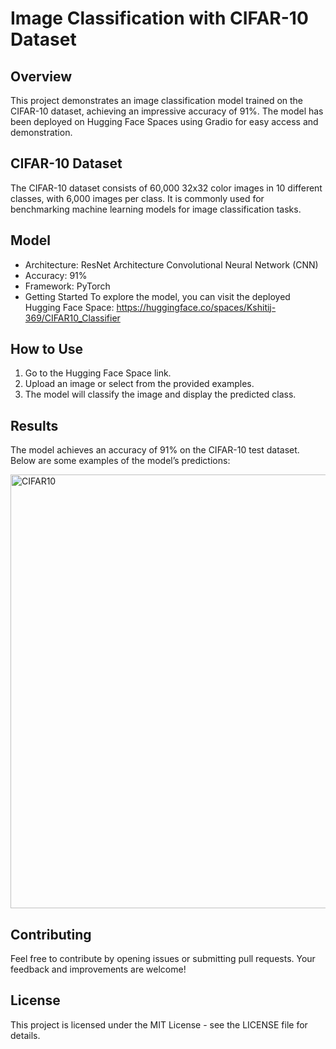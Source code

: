 # Image Classification with CIFAR-10 Dataset

## Overview
This project demonstrates an image classification model trained on the CIFAR-10 dataset, achieving an impressive accuracy of 91%. The model has been deployed on Hugging Face Spaces using Gradio for easy access and demonstration.

## CIFAR-10 Dataset
The CIFAR-10 dataset consists of 60,000 32x32 color images in 10 different classes, with 6,000 images per class. It is commonly used for benchmarking machine learning models for image classification tasks.

## Model
* Architecture: ResNet Architecture Convolutional Neural Network (CNN)
* Accuracy: 91%
* Framework:  PyTorch
* Getting Started
To explore the model, you can visit the deployed Hugging Face Space: https://huggingface.co/spaces/Kshitij-369/CIFAR10_Classifier


## How to Use
1. Go to the Hugging Face Space link.
2. Upload an image or select from the provided examples.
3. The model will classify the image and display the predicted class.

## Results
The model achieves an accuracy of 91% on the CIFAR-10 test dataset. Below are some examples of the model’s predictions:

<img width="694" alt="CIFAR10" src="https://github.com/user-attachments/assets/7e89ee6f-184f-4a49-a36f-3f6bdbeef35a">

## Contributing
Feel free to contribute by opening issues or submitting pull requests. Your feedback and improvements are welcome!

## License
This project is licensed under the MIT License - see the LICENSE file for details.
